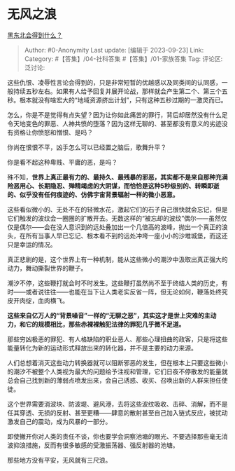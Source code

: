 # 无风之浪
[黑东北会得到什么？](https://www.zhihu.com/question/623190414/answer/3223553388)

> Author: #0-Anonymity
> Last update: [编辑于 2023-09-23]
> Link:
> Category: #【答集】/04-社科答集 #【答集】/01-家族答集 
> Tag:
> 评论区:
> 泛讨论:

这些仇恨、凌辱性言论会得到的，只是非常短暂的优越感以及同类间的认同感，一般持续五秒左右。如果有人给予回复并展开论战，那样就会产生第二个、第三个五秒。根本就没有啥宏大的“地域资源挤出计划”，只有这种五秒过期的一激灵而已。

怎么，你是不是觉得有点失望？因为让你如此痛苦的罪行，背后却居然没有什么足令天地变色的罪恶、人神共愤的堕落？因为这样无聊的、甚至都没有意义的劣迹没有资格让你愤怒和憎恨、是吗？

你尚在恨恨不平，凶手怎么可以已经置之脑后，歌舞升平？

你是看不起这种卑贱、平庸的恶，是吗？

殊不知，**世界上真正最有力的、最持久、最残暴的邪恶，其实都不是来自那种充满险恶用心、长期隐忍、殚精竭虑的大阴谋，而恰恰是这种5秒级别的、转瞬即逝的、似乎没有任何痕迹的、仿佛宇宙背景辐射一样的微小恶意。**

这些看似微小的、无处不在的轻微水花，激起它们的石子自己很快就会忘记，但是它们触发的波纹会一圈圈的扩散开去。无数这样的“被忘却的波纹”偶尔——虽然仅仅是偶尔——会在没人意识到的远处叠加出一个几倍高的波峰，抛出一个真正的浪头，在所有当事人早已忘记、根本看不到的远处冲垮一座小小的沙堆城堡，而这还只是幸运的情况。

真正悲剧的是，这个世界上有一种机制，能从这些微小的潮汐中汲取出真正强大的动力，舞动撕裂世界的鞭子。

潮汐不停，这些鞭打就会时不时发生。这些鞭打虽然尚不至于终结人类的历史，有时——或者说往往——也能在当下让人类老实反省一阵，但无论如何，鞭落处终究皮开肉绽，血肉横飞。

**这些来自亿万人的“背景噪音”一样的“无聊之恶”，其实这才是世上灾难的主动力，和它的规模相比，那些赤裸裸触犯法律的罪犯几乎微不足道。**

那些穷凶极恶的罪犯、有人格缺陷的职业恶人、那些心理扭曲的政客，只是将这些能量转化为新的运动形式释放出来的转化器，并不是主要的动力来源。

人们总想着消灭这些动力转换器就可以阻断邪恶的发生，但在根本上只要这些微小的潮汐不被整个人类视为最大的问题给予注视和管理，它们日夜不停散发的能量就总会自己找到新的薄弱点喷发出来，会自己诱惑、收买、召唤出新的人群来担任使徒。

这个世界需要消波块、防波堤、避风港，去将这些波纹吸收、击碎、消解，而不是任其穿透、无损的反射、甚至更糟——肆意的散射甚至自己加入链式反应，被扰动激发自己的震动，成为风暴的一部分。

即使撇开你对人类的责任不谈，你也要学会洞察池塘的眼光、不要选择那些毫无消波抑浪措施，反而有很多敏感的受激振荡器、强反射器的池塘。

那些地方没有平安，无风就有三尺浪。